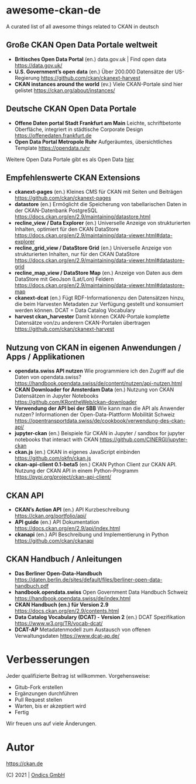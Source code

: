 # awesome-ckan-de
A curated list of all awesome things related to CKAN in deutsch

## Große CKAN Open Data Portale weltweit

* **Britisches Open Data Portal** (en.) data.gov.uk | Find open data  https://data.gov.uk/
* **U.S. Government’s open data** (en.) Über 200.000 Datensätze der US-Regierung https://github.com/ckan/ckanext-harvest
* **CKAN instances around the world** (ev.) Viele CKAN-Portale sind hier gelistet https://ckan.org/about/instances/

## Deutsche CKAN Open Data Portale

* **Offene Daten portal Stadt Frankfurt am Main** Leichte, schriftbetonte Oberfläche, integriert in städtische Corporate Design https://offenedaten.frankfurt.de
* **Open Data Portal Metropole Ruhr** Aufgeräumtes, übersichtliches Template https://opendata.ruhr

Weitere Open Data Portale gibt es als Open Data [hier](https://www.govdata.de/web/guest/suchen/-/details/ubersicht-der-open-data-angebote-in-deutschlandc9132)

## Empfehlenswerte CKAN Extensions

* **ckanext-pages** (en.) Kleines CMS für CKAN mit Seiten und Beiträgen https://github.com/ckan/ckanext-pages
* **datastore** (en.) Ermöglicht die Speicherung von tabellarischen Daten in der CKAN-Datenbank PostgreSQL https://docs.ckan.org/en/2.9/maintaining/datastore.html
* **recline_view / Data Explorer** (en.) Universelle Anzeige von strukturierten Inhalten, optimiert für den CKAN DataStore  https://docs.ckan.org/en/2.9/maintaining/data-viewer.html#data-explorer
* **recline_grid_view / DataStore Grid** (en.) Universelle Anzeige von strukturierten Inhalten, nur für den CKAN DataStore https://docs.ckan.org/en/2.9/maintaining/data-viewer.html#datastore-grid
* **recline_map_view / DataStore Map** (en.) Anzeige von Daten aus dem DataStore mit GeoJson (Lat/Lon) Feldern https://docs.ckan.org/en/2.9/maintaining/data-viewer.html#datastore-map
* **ckanext-dcat** (en.) Fügt RDF-Informationenzu den Datensätzen hinzu, die beim Harvesten Metadaten zur Verfügung gestellt und konsumiert werden können. DCAT = Data Catalog Vocabulary
* **harvest ckan_harvester** Damit können CKAN-Portale komplette Datensätze von/zu anderern CKAN-Portalen übertragen https://github.com/ckan/ckanext-harvest

## Nutzung von CKAN in eigenen Anwendungen / Apps / Applikationen

* **opendata.swiss API nutzen** Wie programmiere ich den Zugriff auf die Daten von opendata.swiss? https://handbook.opendata.swiss/de/content/nutzen/api-nutzen.html
* **CKAN Downloader for Amsterdam Data** (en.) Nutzung von CKAN Datensätzen in Jupyter Notebooks https://github.com/KRontheWeb/ckan-downloader
* **Verwendung der API bei der SBB** Wie kann man die API als Anwender nutzen? Informationen der Open-Data-Plattform Mobilität Schweiz https://opentransportdata.swiss/de/cookbook/verwendung-des-ckan-api/
* **jupyter-ckan** (en.) Beispiele für CKAN in Jupyter / sandbox for jupyter notebooks that interact with CKAN https://github.com/CINERGI/jupyter-ckan
* **ckan.js** (en.) CKAN in eigenes JavaScript einbinden https://github.com/okfn/ckan.js
* **ckan-api-client 0.1-beta5** (en.) CKAN Python Client zur CKAN API. Nutzung der CKAN API in einem Python-Programm https://pypi.org/project/ckan-api-client/

## CKAN API

* **CKAN’s Action API** (en.) API Kurzbeschreibung https://ckan.org/portfolio/api/
* **API guide** (en.) API Dokumentation https://docs.ckan.org/en/2.9/api/index.html
* **ckanapi** (en.) API Beschreibung und Implementierung in Python https://github.com/ckan/ckanapi


## CKAN Handbuch / Anleitungen 

* **Das Berliner Open-Data-Handbuch** https://daten.berlin.de/sites/default/files/berliner-open-data-handbuch.pdf
* **handbook.opendata.swiss** Open Government Data Handbuch Schweiz https://handbook.opendata.swiss/de/index.html
* **CKAN Handbuch (en.) für Version 2.9** https://docs.ckan.org/en/2.9/contents.html
* **Data Catalog Vocabulary (DCAT) - Version 2** (en.) DCAT Spezifikation https://www.w3.org/TR/vocab-dcat/
* **DCAT-AP** Metadatenmodell zum Austausch von offenen Verwaltungsdaten https://www.dcat-ap.de/

# Verbesserungen

Jeder qualifizierte Beitrag ist willkommen. Vorgehensweise:

* Gitub-Fork erstellen
* Ergänzungen durchführen
* Pull Request stellen
* Warten, bis er akzeptiert wird
* Fertig

Wir freuen uns auf viele Änderungen.

# Autor

https://ckan.de

(C) 2021 | [Ondics GmbH](https://ondics.de)
